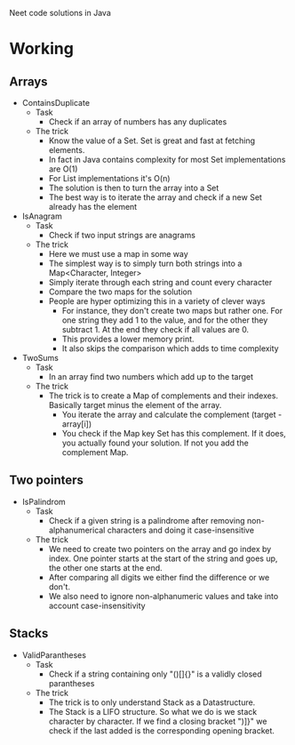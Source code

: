 Neet code solutions in Java

# Working

## Arrays

* ContainsDuplicate
  * Task
    * Check if an array of numbers has any duplicates
  * The trick
    * Know the value of a Set. Set is great and fast at fetching elements.
    * In fact in Java contains complexity for most Set implementations are O(1)
    * For List implementations it's O(n)
    * The solution is then to turn the array into a Set
    * The best way is to iterate the array and check if a new Set already has the element
* IsAnagram
  * Task
    * Check if two input strings are anagrams
  * The trick
    * Here we must use a map in some way
    * The simplest way is to simply turn both strings into a Map<Character, Integer>
    * Simply iterate through each string and count every character
    * Compare the two maps for the solution
    * People are hyper optimizing this in a variety of clever ways
      * For instance, they don't create two maps but rather one. For one string they add 1 to the value, and for the other they subtract 1. At the end they check if all values are 0.
      * This provides a lower memory print.
      * It also skips the comparison which adds to time complexity
* TwoSums
  * Task
    * In an array find two numbers which add up to the target
  * The trick
    * The trick is to create a Map of complements and their indexes. Basically target minus the element of the array.
      * You iterate the array and calculate the complement (target - array[i])
      * You check if the Map key Set has this complement. If it does, you actually found your solution. If not you add the complement Map.

## Two pointers

* IsPalindrom
  * Task
    * Check if a given string is a palindrome after removing non-alphanumerical characters and doing it case-insensitive
  * The trick
    * We need to create two pointers on the array and go index by index. One pointer starts at the start of the string and goes up, the other one starts at the end.
    * After comparing all digits we either find the difference or we don't.
    * We also need to ignore non-alphanumeric values and take into account case-insensitivity

## Stacks

* ValidParantheses
  * Task
    * Check if a string containing only "()[]{}" is a validly closed parantheses
  * The trick
    * The trick is to only understand Stack as a Datastructure. 
    * The Stack is a LIFO structure. So what we do is we stack character by character. If we find a closing bracket ")]}" we check if the last added is the corresponding opening bracket.